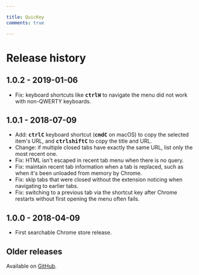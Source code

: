 ```yaml
---

title: QuicKey
comments: true

---
```


# Release history


## 1.0.2 - 2019-01-06

* Fix: keyboard shortcuts like <b><kbd>ctrl</kbd><kbd>W</kbd></b> to navigate 
the menu did not work with non-QWERTY keyboards.
 

## 1.0.1 - 2018-07-09

* Add: <b><kbd>ctrl</kbd><kbd>C</kbd></b> keyboard shortcut (<b><kbd>cmd</kbd><kbd>C</kbd></b> on macOS) to copy the selected item's URL, and <b><kbd>ctrl</kbd><kbd>shift</kbd><kbd>C</kbd></b> to copy the title and URL.
* Change: if multiple closed tabs have exactly the same URL, list only the most recent one.
* Fix: HTML isn't escaped in recent tab menu when there is no query.
* Fix: maintain recent tab information when a tab is replaced, such as when it's been unloaded from memory by Chrome.
* Fix: skip tabs that were closed without the extension noticing when navigating to earlier tabs.
* Fix: switching to a previous tab via the shortcut key after Chrome restarts without first opening the menu often fails.


## 1.0.0 - 2018-04-09

* First searchable Chrome store release.


## Older releases

Available on [GitHub](https://github.com/fwextensions/QuicKey/releases).
